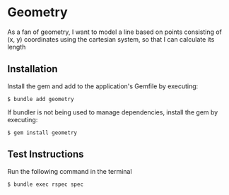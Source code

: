 # Geometry

As a fan of geometry,
I want to model a line based on points consisting of (x, y) coordinates using the cartesian system,
so that I can calculate its length

## Installation

Install the gem and add to the application's Gemfile by executing:

    $ bundle add geometry

If bundler is not being used to manage dependencies, install the gem by executing:

    $ gem install geometry

## Test Instructions

Run the following command in the terminal

    $ bundle exec rspec spec

